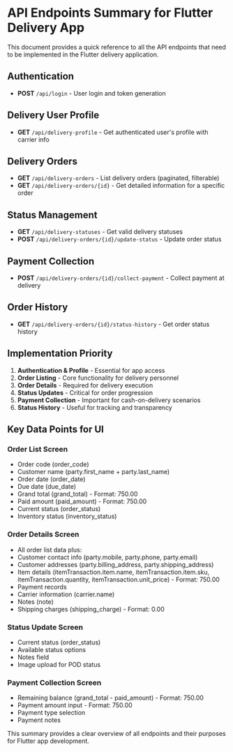 # API Endpoints Summary for Flutter Delivery App

This document provides a quick reference to all the API endpoints that need to be implemented in the Flutter delivery application.

## Authentication
- **POST** `/api/login` - User login and token generation

## Delivery User Profile
- **GET** `/api/delivery-profile` - Get authenticated user's profile with carrier info

## Delivery Orders
- **GET** `/api/delivery-orders` - List delivery orders (paginated, filterable)
- **GET** `/api/delivery-orders/{id}` - Get detailed information for a specific order

## Status Management
- **GET** `/api/delivery-statuses` - Get valid delivery statuses
- **POST** `/api/delivery-orders/{id}/update-status` - Update order status

## Payment Collection
- **POST** `/api/delivery-orders/{id}/collect-payment` - Collect payment at delivery

## Order History
- **GET** `/api/delivery-orders/{id}/status-history` - Get order status history

## Implementation Priority

1. **Authentication & Profile** - Essential for app access
2. **Order Listing** - Core functionality for delivery personnel
3. **Order Details** - Required for delivery execution
4. **Status Updates** - Critical for order progression
5. **Payment Collection** - Important for cash-on-delivery scenarios
6. **Status History** - Useful for tracking and transparency

## Key Data Points for UI

### Order List Screen
- Order code (order_code)
- Customer name (party.first_name + party.last_name)
- Order date (order_date)
- Due date (due_date)
- Grand total (grand_total) - Format: 750.00
- Paid amount (paid_amount) - Format: 750.00
- Current status (order_status)
- Inventory status (inventory_status)

### Order Details Screen
- All order list data plus:
- Customer contact info (party.mobile, party.phone, party.email)
- Customer addresses (party.billing_address, party.shipping_address)
- Item details (itemTransaction.item.name, itemTransaction.item.sku, itemTransaction.quantity, itemTransaction.unit_price) - Format: 750.00
- Payment records
- Carrier information (carrier.name)
- Notes (note)
- Shipping charges (shipping_charge) - Format: 0.00

### Status Update Screen
- Current status (order_status)
- Available status options
- Notes field
- Image upload for POD status

### Payment Collection Screen
- Remaining balance (grand_total - paid_amount) - Format: 750.00
- Payment amount input - Format: 750.00
- Payment type selection
- Payment notes

This summary provides a clear overview of all endpoints and their purposes for Flutter app development.
